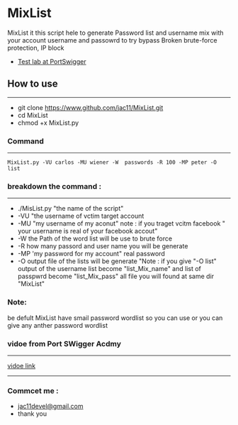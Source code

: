 # MixList
MixList it this script  hele to  generate Password list and username mix with your account username and passowrd to try bypass
Broken brute-force protection, IP block
* [Test lab at PortSwigger](https://portswigger.net/web-security/authentication/password-based/lab-broken-bruteforce-protection-ip-block)
## How to use 
-----------------------
* git clone https://www.github.com/jac11/MixList.git
* cd MixList 
* chmod +x MixList.py
### Command 
-------------------
```
MixList.py -VU carlos -MU wiener -W  passwords -R 100 -MP peter -O list
````
### breakdown the command :
----------------
* ./MisList.py "the name of the script"
* -VU "the username of vctim target account
* -MU "my username of my aconut" note : if you traget vcitm facebook " your username is real of your facebook accout"
* -W the  Path of the word list will be use to brute force
* -R how many passord and user name you will be generate
* -MP 'my password for my account" real password
* -O output file of the lists will be generate "Note : if you give "-O list" output of the username list become "list_Mix_name" and list of passpwrd become "list_Mix_pass" all file you will found at same dir "MixList"
### Note:
   be defult MixList have smail password wordlist so you can use or you can give any anther password wordlist
### vidoe from Port SWigger  Acdmy 
------------------------------------------
[vidoe link ](https://www.youtube.com/watch?v=BoA-ms_h3HY)
_____________________________________
### Commcet me :
 * jac11devel@gmail.com
 * thank you
